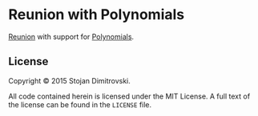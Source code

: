 # Reunion with Polynomials

[Reunion](https://github.com/hf/reunion) with support for [Polynomials](https://github.com/hf/polynome).

## License

Copyright &copy; 2015 Stojan Dimitrovski.

All code contained herein is licensed under the MIT License. A full text of the license can be found in the `LICENSE` file.
